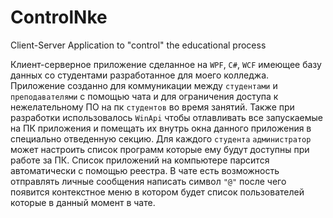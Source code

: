 # ControlNke
Client-Server Application to "control" the educational process

Клиент-серверное приложение сделанное на `WPF`, `C#`, `WCF` имеющее базу данных со студентами разработанное для моего колледжа.
Приложение созданно для коммуникации между `студентами` и `преподавателями` с помощью чата и для ограничения доступа к нежелательному ПО на пк `студентов` во время занятий.
Также при разработки использовалось `WinApi` чтобы отлавливать все запускаемые на ПК приложения и помещать их внутрь окна данного приложения в специально отведенную секцию.
Для каждого `студента` `администратор` может настроить список программ которые ему будут доступны при работе за ПК.
Список приложений на компьютере парсится автоматически с помощью реестра.
В чате есть возможность отправлять личные сообщения написать символ `"@"` после чего появится контекстное меню в котором будет список пользователей которые в данный момент в чате.
